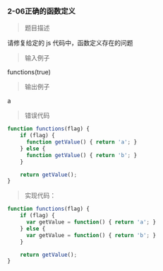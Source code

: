 ### 2-06正确的函数定义

> 题目描述

请修复给定的 js 代码中，函数定义存在的问题 

>输入例子

functions(true)

>输出例子

a

>错误代码

``` js
function functions(flag) {
    if (flag) {
      function getValue() { return 'a'; }
    } else {
      function getValue() { return 'b'; }
    }

    return getValue();
}
```

> 实现代码：


``` js
function functions(flag) {
    if (flag) {
      var getValue = function() { return 'a'; }
    } else {
      var getValue = function() { return 'b'; }
    }

    return getValue();
}
```


